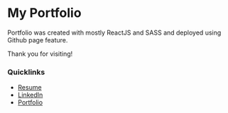 # My Portfolio

Portfolio was created with mostly ReactJS and SASS and deployed using Github page feature. 

Thank you for visiting!

### Quicklinks
* [Resume]('https://resume.creddle.io/resume/6k8iwdwj8sr')
* [LinkedIn]('https://www.linkedin.com/in/philyoo333/')
* [Portfolio]('https://josemourinho333.github.io/')
